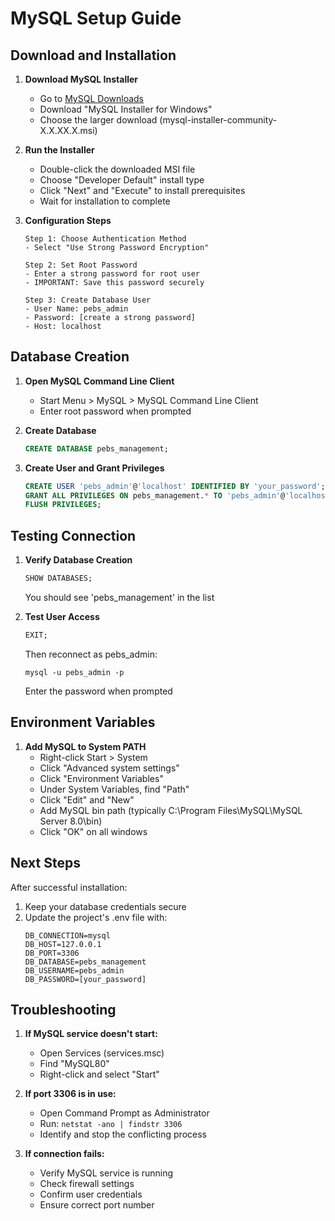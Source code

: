 # MySQL Setup Guide

## Download and Installation

1. **Download MySQL Installer**
   - Go to [MySQL Downloads](https://dev.mysql.com/downloads/installer/)
   - Download "MySQL Installer for Windows"
   - Choose the larger download (mysql-installer-community-X.X.XX.X.msi)

2. **Run the Installer**
   - Double-click the downloaded MSI file
   - Choose "Developer Default" install type
   - Click "Next" and "Execute" to install prerequisites
   - Wait for installation to complete

3. **Configuration Steps**
   ```
   Step 1: Choose Authentication Method
   - Select "Use Strong Password Encryption"
   
   Step 2: Set Root Password
   - Enter a strong password for root user
   - IMPORTANT: Save this password securely
   
   Step 3: Create Database User
   - User Name: pebs_admin
   - Password: [create a strong password]
   - Host: localhost
   ```

## Database Creation

1. **Open MySQL Command Line Client**
   - Start Menu > MySQL > MySQL Command Line Client
   - Enter root password when prompted

2. **Create Database**
   ```sql
   CREATE DATABASE pebs_management;
   ```

3. **Create User and Grant Privileges**
   ```sql
   CREATE USER 'pebs_admin'@'localhost' IDENTIFIED BY 'your_password';
   GRANT ALL PRIVILEGES ON pebs_management.* TO 'pebs_admin'@'localhost';
   FLUSH PRIVILEGES;
   ```

## Testing Connection

1. **Verify Database Creation**
   ```sql
   SHOW DATABASES;
   ```
   You should see 'pebs_management' in the list

2. **Test User Access**
   ```sql
   EXIT;
   ```
   Then reconnect as pebs_admin:
   ```
   mysql -u pebs_admin -p
   ```
   Enter the password when prompted

## Environment Variables

1. **Add MySQL to System PATH**
   - Right-click Start > System
   - Click "Advanced system settings"
   - Click "Environment Variables"
   - Under System Variables, find "Path"
   - Click "Edit" and "New"
   - Add MySQL bin path (typically C:\Program Files\MySQL\MySQL Server 8.0\bin)
   - Click "OK" on all windows

## Next Steps

After successful installation:
1. Keep your database credentials secure
2. Update the project's .env file with:
   ```
   DB_CONNECTION=mysql
   DB_HOST=127.0.0.1
   DB_PORT=3306
   DB_DATABASE=pebs_management
   DB_USERNAME=pebs_admin
   DB_PASSWORD=[your_password]
   ```

## Troubleshooting

1. **If MySQL service doesn't start:**
   - Open Services (services.msc)
   - Find "MySQL80"
   - Right-click and select "Start"

2. **If port 3306 is in use:**
   - Open Command Prompt as Administrator
   - Run: `netstat -ano | findstr 3306`
   - Identify and stop the conflicting process

3. **If connection fails:**
   - Verify MySQL service is running
   - Check firewall settings
   - Confirm user credentials
   - Ensure correct port number
